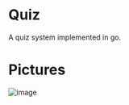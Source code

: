 # Quiz
A quiz system implemented in go.

  
# Pictures
![image](https://github.com/theredditbandit/quiz/assets/85390033/91371eda-324c-4c64-bb15-bea25ef3cbf5)
